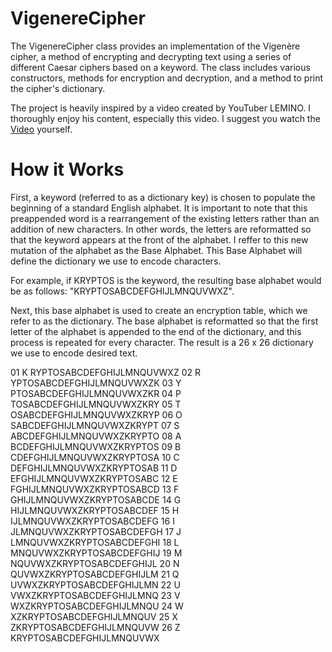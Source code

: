 # VigenereCipher
The VigenereCipher class provides an implementation of the Vigenère cipher, a method of encrypting and decrypting text using a series of different Caesar ciphers based on a keyword. The class includes various constructors, methods for encryption and decryption, and a method to print the cipher's dictionary.

The project is heavily inspired by a video created by YouTuber LEMINO. I thoroughly enjoy his content, especially this video. I suggest you watch the [Video](https://youtu.be/jVpsLMCIB0Y?si=haevvMONuUgkI6_0) yourself. 

# How it Works
First, a keyword (referred to as a dictionary key) is chosen to populate the beginning of a standard English alphabet. It is important to note that this preappended word is a rearrangement of the existing letters rather than an addition of new characters. In other words, the letters are reformatted so that the keyword appears at the front of the alphabet. I reffer to this new mutation of the alphabet as the Base Alphabet. This Base Alphabet will define the dictionary we use to encode characters. 

For example, if KRYPTOS is the keyword, the resulting base alphabet would be as follows: "KRYPTOSABCDEFGHIJLMNQUVWXZ". 

Next, this base alphabet is used to create an encryption table, which we refer to as the dictionary. The base alphabet is reformatted so that the first letter of the alphabet is appended to the end of the dictionary, and this process is repeated for every character. The result is a 26 x 26 dictionary we use to encode desired text. 

 01 K RYPTOSABCDEFGHIJLMNQUVWXZ
 02 R YPTOSABCDEFGHIJLMNQUVWXZK
 03 Y PTOSABCDEFGHIJLMNQUVWXZKR
 04 P TOSABCDEFGHIJLMNQUVWXZKRY
 05 T OSABCDEFGHIJLMNQUVWXZKRYP
 06 O SABCDEFGHIJLMNQUVWXZKRYPT
 07 S ABCDEFGHIJLMNQUVWXZKRYPTO
 08 A BCDEFGHIJLMNQUVWXZKRYPTOS
 09 B CDEFGHIJLMNQUVWXZKRYPTOSA
 10 C DEFGHIJLMNQUVWXZKRYPTOSAB
 11 D EFGHIJLMNQUVWXZKRYPTOSABC
 12 E FGHIJLMNQUVWXZKRYPTOSABCD
 13 F GHIJLMNQUVWXZKRYPTOSABCDE
 14 G HIJLMNQUVWXZKRYPTOSABCDEF
 15 H IJLMNQUVWXZKRYPTOSABCDEFG
 16 I JLMNQUVWXZKRYPTOSABCDEFGH
 17 J LMNQUVWXZKRYPTOSABCDEFGHI
 18 L MNQUVWXZKRYPTOSABCDEFGHIJ
 19 M NQUVWXZKRYPTOSABCDEFGHIJL
 20 N QUVWXZKRYPTOSABCDEFGHIJLM
 21 Q UVWXZKRYPTOSABCDEFGHIJLMN
 22 U VWXZKRYPTOSABCDEFGHIJLMNQ
 23 V WXZKRYPTOSABCDEFGHIJLMNQU
 24 W XZKRYPTOSABCDEFGHIJLMNQUV
 25 X ZKRYPTOSABCDEFGHIJLMNQUVW
 26 Z KRYPTOSABCDEFGHIJLMNQUVWX

                                                                          
                                                                        




            
